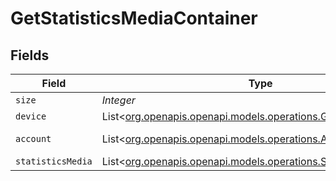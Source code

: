 # GetStatisticsMediaContainer


## Fields

| Field                                                                                                                                                                                                                                 | Type                                                                                                                                                                                                                                  | Required                                                                                                                                                                                                                              | Description                                                                                                                                                                                                                           | Example                                                                                                                                                                                                                               |
| ------------------------------------------------------------------------------------------------------------------------------------------------------------------------------------------------------------------------------------- | ------------------------------------------------------------------------------------------------------------------------------------------------------------------------------------------------------------------------------------- | ------------------------------------------------------------------------------------------------------------------------------------------------------------------------------------------------------------------------------------- | ------------------------------------------------------------------------------------------------------------------------------------------------------------------------------------------------------------------------------------- | ------------------------------------------------------------------------------------------------------------------------------------------------------------------------------------------------------------------------------------- |
| `size`                                                                                                                                                                                                                                | *Integer*                                                                                                                                                                                                                             | :heavy_minus_sign:                                                                                                                                                                                                                    | N/A                                                                                                                                                                                                                                   | 5497                                                                                                                                                                                                                                  |
| `device`                                                                                                                                                                                                                              | List<[org.openapis.openapi.models.operations.GetStatisticsDevice](../../models/operations/GetStatisticsDevice.md)>                                                                                                                    | :heavy_minus_sign:                                                                                                                                                                                                                    | N/A                                                                                                                                                                                                                                   | [{"clientIdentifier":"793095d235660625108ef785cc7646e9","createdAt":1706470556,"id":208,"name":"Roku Express","platform":"Roku"}]                                                                                                     |
| `account`                                                                                                                                                                                                                             | List<[org.openapis.openapi.models.operations.Account](../../models/operations/Account.md)>                                                                                                                                            | :heavy_minus_sign:                                                                                                                                                                                                                    | N/A                                                                                                                                                                                                                                   | [{"autoSelectAudio":true,"defaultAudioLanguage":"en","defaultSubtitleLanguage":"en","id":238960586,"key":"/accounts/238960586","name":"Diane","subtitleMode":1,"thumb":"https://plex.tv/users/50d83634246da1de/avatar?c=1707110967"}] |
| `statisticsMedia`                                                                                                                                                                                                                     | List<[org.openapis.openapi.models.operations.StatisticsMedia](../../models/operations/StatisticsMedia.md)>                                                                                                                            | :heavy_minus_sign:                                                                                                                                                                                                                    | N/A                                                                                                                                                                                                                                   | [{"accountID":1,"at":1707141600,"count":1,"deviceID":13,"duration":1555,"metadataType":4,"timespan":4}]                                                                                                                               |